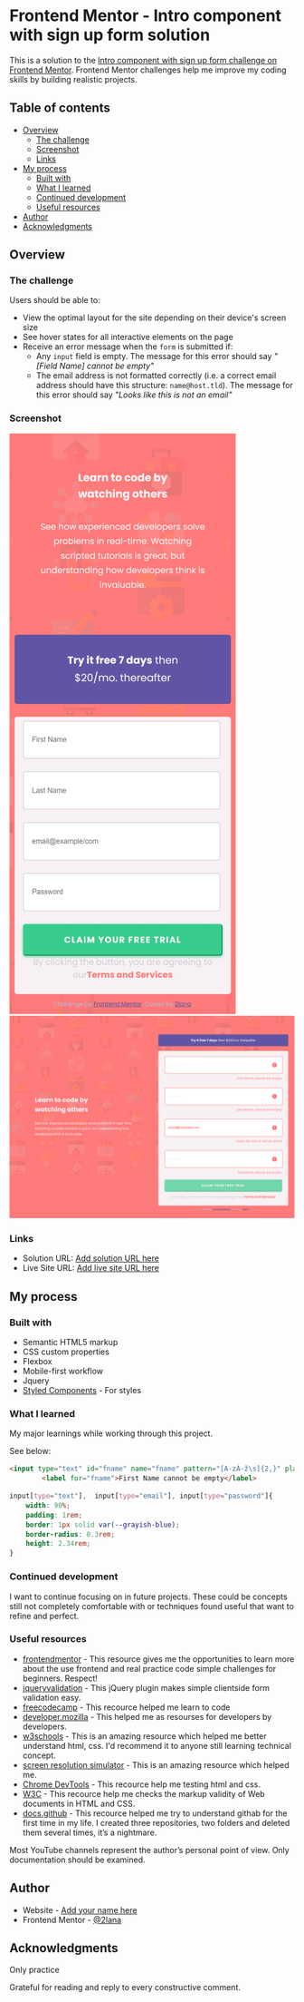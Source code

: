 # Frontend Mentor - Intro component with sign up form solution

This is a solution to the [Intro component with sign up form challenge on Frontend Mentor](https://www.frontendmentor.io/challenges/intro-component-with-signup-form-5cf91bd49edda32581d28fd1). Frontend Mentor challenges help me improve my coding skills by building realistic projects.

## Table of contents

- [Overview](#overview)
  - [The challenge](#the-challenge)
  - [Screenshot](#screenshot)
  - [Links](#links)
- [My process](#my-process)
  - [Built with](#built-with)
  - [What I learned](#what-i-learned)
  - [Continued development](#continued-development)
  - [Useful resources](#useful-resources)
- [Author](#author)
- [Acknowledgments](#acknowledgments)


## Overview

### The challenge

Users should be able to:

- View the optimal layout for the site depending on their device's screen size
- See hover states for all interactive elements on the page
- Receive an error message when the `form` is submitted if:
  - Any `input` field is empty. The message for this error should say *"[Field Name] cannot be empty"*
  - The email address is not formatted correctly (i.e. a correct email address should have this structure: `name@host.tld`). The message for this error should say *"Looks like this is not an email"*

### Screenshot

![](screenshot-mob_intro-component.png)
![](screenshot-desk_intro-component.png)

### Links

- Solution URL: [Add solution URL here](https://your-solution-url.com)
- Live Site URL: [Add live site URL here](https://your-live-site-url.com)

## My process

### Built with

- Semantic HTML5 markup
- CSS custom properties
- Flexbox
- Mobile-first workflow
- Jquery
- [Styled Components](https://styled-components.com/) - For styles

### What I learned

My major learnings while working through this project.

See below:

```html
<input type="text" id="fname" name="fname" pattern="[A-zÀ-ž\s]{2,}" placeholder="First Name" required> 
        <label for="fname">First Name cannot be empty</label>
```
```css
input[type="text"],  input[type="email"], input[type="password"]{
    width: 90%;
    padding: 1rem;
    border: 1px solid var(--grayish-blue);
    border-radius: 0.3rem;
    height: 2.34rem;
}
```

### Continued development

I want to continue focusing on in future projects. These could be concepts still not completely comfortable with or techniques  found useful that  want to refine and perfect.

### Useful resources

- [frontendmentor](https://www.frontendmentor.io/) - This resource gives me the opportunities to learn more about the use frontend and real practice code simple challenges for beginners. Respect!
- [jqueryvalidation](https://jqueryvalidation.org/validate/) - This jQuery plugin makes simple clientside form validation easy.
- [freecodecamp](https://www.freecodecamp.org/) - This recource helped me learn to code
- [developer.mozilla](https://developer.mozilla.org) - This helped me as resourses for developers by developers.
- [w3schools](https://www.w3schools.com/) - This is an amazing resource which helped me better understand html, css. I'd recommend it to anyone still learning technical concept.
- [screen resolution simulator](https://searchenginereports.net/screen-resolution-simulator) - This is an amazing resource which helped me. 
- [Chrome DevTools](https://developer.chrome.com/docs/devtools/console/) - This recource help me testing html and css.
- [W3C](https://validator.w3.org/) - This recource help me checks the markup validity of Web documents in HTML and CSS.
- [docs.github](https://docs.github.com/en/get-started) - This recource helped me try to understand githab for the first time in my life. I created three repositories, two folders and deleted them several times, it’s a nightmare.

Most YouTube channels represent the author’s personal point of view. Only documentation should be examined.

## Author

- Website - [Add your name here](https://www.your-site.com)
- Frontend Mentor - [@2lana](https://www.frontendmentor.io/profile/2lana)

## Acknowledgments

Only practice

Grateful for reading and reply to every constructive comment.
